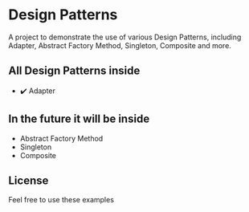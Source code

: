 # Design Patterns
A project to demonstrate the use of various Design Patterns, including Adapter, Abstract Factory Method, Singleton, Composite and more.

## All Design Patterns inside

 - ✔️ Adapter
 
## In the future it will be inside

 - Abstract Factory Method
 - Singleton
 - Composite
 
License 
----

Feel free to use these examples
